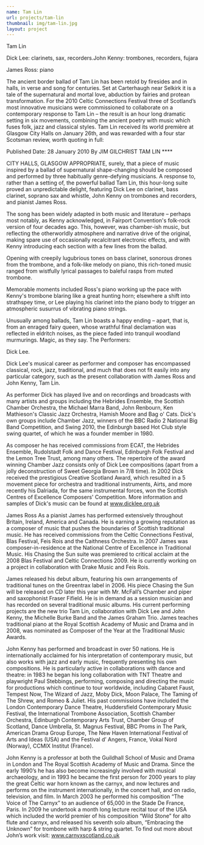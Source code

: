 ```yaml
---
name: Tam Lin 
url: projects/tam-lin
thumbnail: img/tam-lin.jpg
layout: project
---
```

Tam Lin

Dick Lee: clarinets, sax, recorders.John Kenny: trombones, recorders, fujara

James Ross: piano

The ancient border ballad of Tam Lin has been retold by firesides and in halls, in verse and song for centuries. Set at Carterhaugh near Selkirk it is a tale of the supernatural and mortal love, abduction by fairies and protean transformation. For the 2010 Celtic Connections Festival three of Scotland’s most innovative musicians were commissioned to collaborate on a contemporary response to Tam Lin – the result is an hour long dramatic setting in six movements, combining the ancient poetry with music which fuses folk, jazz and classical styles. Tam Lin received its world première at Glasgow City Halls on January 26th, and was rewarded with a four star Scotsman review, worth quoting in full:

Published Date: 28 January 2010 
By JIM GILCHRIST
TAM LIN ****

CITY HALLS, GLASGOW
APPROPRIATE, surely, that a piece of music inspired by a ballad of supernatural shape-changing should be composed and performed by three habitually genre-defying musicians. A response to, rather than a setting of, the powerful ballad Tam Lin, this hour-long suite proved an unpredictable delight, featuring Dick Lee on clarinet, bass clarinet, soprano sax and whistle, John Kenny on trombones and recorders, and pianist James Ross. 

The song has been widely adapted in both music and literature – perhaps most notably, as Kenny acknowledged, in Fairport Convention's folk-rock version of four decades ago. This, however, was chamber-ish music, but reflecting the otherworldly atmosphere and narrative drive of the original, making spare use of occasionally recalcitrant electronic effects, and with Kenny introducing each section with a few lines from the ballad.

Opening with creepily lugubrious tones on bass clarinet, sonorous drones from the trombone, and a folk-like melody on piano, this rich-toned music ranged from wistfully lyrical passages to baleful rasps from muted trombone. 

Memorable moments included Ross's piano working up the pace with Kenny's trombone blaring like a great hunting horn; elsewhere a shift into strathspey time, or Lee playing his clarinet into the piano body to trigger an atmospheric susurrus of vibrating piano strings. 

Unusually among ballads, Tam Lin boasts a happy ending – apart, that is, from an enraged fairy queen, whose wrathful final declamation was reflected in eldritch noises, as the piece faded into tranquil woodland murmurings. Magic, as they say.
The Performers:

Dick Lee.

Dick Lee's musical career as performer and composer has encompassed classical, rock, jazz, traditional, and much that does not fit easily into any particular category, such as the present collaboration with James Ross and John Kenny, Tam Lin.

As performer Dick has played live and on recordings and broadcasts with many artists and groups including the Hebrides Ensemble, the Scottish Chamber Orchestra, the Michael Marra Band, John Renbourn, Ken Mathieson's Classic Jazz Orchestra, Hamish Moore and Bag o' Cats. Dick's own groups include Chamber Jazz, winners of the BBC Radio 2 National Big Band Competition, and Swing 2010, the Edinburgh based Hot Club style swing quartet, of which he was a founder member in 1980.

As composer he has received commissions from ECAT, the Hebrides Ensemble, Rudolstadt Folk and Dance Festival, Edinburgh Folk Festival and the Lemon Tree Trust, among many others. The repertoire of the award winning Chamber Jazz consists only of Dick Lee compositions (apart from a jolly deconstruction of Sweet Georgia Brown in 7/8 time). In 2002 Dick received the prestigious Creative Scotland Award, which resulted in a 5 movement piece for orchestra and traditional instruments, Airts, and more recently his Dalriada, for the same instrumental forces, won the Scottish Centres of Excellence Composers' Competition. More information and samples of Dick's music can be found at www.dicklee.org.uk


James Ross
As a pianist James has performed extensively throughout Britain, Ireland, America and Canada. He is earning a growing reputation as a composer of music that pushes the boundaries of Scottish traditional music. He has received commissions from the Celtic Connections Festival, Blas Festival, Feis Rois and the Caithness Orchestra. In 2007 James was composer-in-residence at the National Centre of Excellence in Traditional Music. His Chasing the Sun suite was premiered to critical acclaim at the 2008 Blas Festival and Celtic Connections 2009. He is currently working on a project in collaboration with Drake Music and Feis Rois.

James released his debut album, featuring his own arrangements of traditional tunes on the Greentrax label in 2006. His piece Chasing the Sun will be released on CD later this year with Mr. McFall’s Chamber and piper and saxophonist Fraser Fifield. He is in demand as a session musician and has recorded on several traditional music albums. His current performing projects are the new trio Tam Lin, collaboration with Dick Lee and John Kenny, the Michelle Burke Band and the James Graham Trio. James teaches traditional piano at the Royal Scottish Academy of Music and Drama and in 2008, was nominated as Composer of the Year at the Traditional Music Awards.

John Kenny has performed and broadcast in over 50 nations. He is internationally acclaimed for his interpretation of contemporary music, but also works with jazz and early music, frequently presenting his own compositions.  He is particularly active in collaborations with dance and theatre: in 1983 he began his long collaboration with TNT Theatre and playwright Paul Stebbings, performing, composing and directing the music for productions which continue to tour worldwide, including Cabaret Faust, Tempest Now, The Wizard of Jazz, Moby Dick, Moon Palace, The Taming of The Shrew, and Romeo & Juliet. His past commissions have included the London Contemporary Dance Theatre, Huddersfield Contemporary Music Festival, the International Trombone Association, Scottish Chamber Orchestra, Edinburgh Contemporary Arts Trust, Chamber Group of Scotland, Dance Umbrella, St. Magnus Festival, BBC Proms in The Park, American Drama Group Europe, The New Haven International Festival of Arts and Ideas (USA) and the Festival d’ Angers, France, Vokal Nord (Norway), CCMIX Institut (France).


John Kenny is a professor at both the Guildhall School of Music and Drama in London and The Royal Scottish Academy of Music and Drama. Since the early 1990’s he has also become increasingly involved with musical archaeology, and in 1993 he became the first person for 2000 years to play the great Celtic war horn known as the carnyx, and now lectures and performs on the instrument internationally, in the concert hall, and on radio, television, and film. In March 2003 he performed his composition “The Voice of The Carnyx” to an audience of 65,000 in the Stade De France, Paris. In 2009 he undertook a month long lecture recital tour of the USA which included the world premier of his composition “Wild Stone” for alto flute and carnyx, and released his seventh solo album, “Embracing the Unknown”  for trombone with harp & string quartet.  To find out more about John’s work visit: www.carnyxscotland.co.uk






